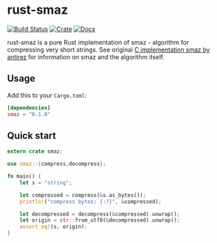 # rust-smaz

[![Build Status](https://travis-ci.org/silentsokolov/rust-smaz.svg?branch=master)](https://travis-ci.org/silentsokolov/rust-smaz)
[![Crate](https://img.shields.io/crates/v/smaz.svg)](https://crates.io/crates/smaz)
[![Docs](https://docs.rs/rand/badge.svg)](https://docs.rs/smaz)

rust-smaz is a pure Rust implementation of smaz - algorithm for compressing very short strings. See original [C implementation smaz by antirez](http://github.com/antirez/smaz) for information on smaz and the algorithm itself.


## Usage

Add this to your `Cargo.toml`:

```toml
[dependencies]
smaz = "0.1.0"
```

## Quick start

```rust
extern crate smaz;

use smaz::{compress,decompress};

fn main() {
    let s = "string";

    let compressed = compress(&s.as_bytes());
    println!("compress bytes: {:?}", &compressed);

    let decompressed = decompress(&compressed).unwrap();
    let origin = str::from_utf8(&decompressed).unwrap();
    assert_eq!(s, origin);
}
```
